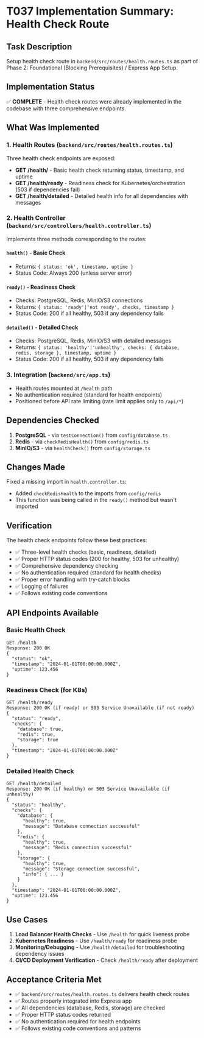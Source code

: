 # T037 Implementation Summary: Health Check Route

## Task Description
Setup health check route in `backend/src/routes/health.routes.ts` as part of Phase 2: Foundational (Blocking Prerequisites) / Express App Setup.

## Implementation Status
✅ **COMPLETE** - Health check routes were already implemented in the codebase with three comprehensive endpoints.

## What Was Implemented

### 1. Health Routes (`backend/src/routes/health.routes.ts`)
Three health check endpoints are exposed:
- **GET /health/** - Basic health check returning status, timestamp, and uptime
- **GET /health/ready** - Readiness check for Kubernetes/orchestration (503 if dependencies fail)
- **GET /health/detailed** - Detailed health info for all dependencies with messages

### 2. Health Controller (`backend/src/controllers/health.controller.ts`)
Implements three methods corresponding to the routes:

#### `health()` - Basic Check
- Returns: `{ status: 'ok', timestamp, uptime }`
- Status Code: Always 200 (unless server error)

#### `ready()` - Readiness Check  
- Checks: PostgreSQL, Redis, MinIO/S3 connections
- Returns: `{ status: 'ready'|'not ready', checks, timestamp }`
- Status Code: 200 if all healthy, 503 if any dependency fails

#### `detailed()` - Detailed Check
- Checks: PostgreSQL, Redis, MinIO/S3 with detailed messages
- Returns: `{ status: 'healthy'|'unhealthy', checks: { database, redis, storage }, timestamp, uptime }`
- Status Code: 200 if all healthy, 503 if any dependency fails

### 3. Integration (`backend/src/app.ts`)
- Health routes mounted at `/health` path
- No authentication required (standard for health endpoints)
- Positioned before API rate limiting (rate limit applies only to `/api/*`)

## Dependencies Checked
1. **PostgreSQL** - via `testConnection()` from `config/database.ts`
2. **Redis** - via `checkRedisHealth()` from `config/redis.ts`
3. **MinIO/S3** - via `healthCheck()` from `config/storage.ts`

## Changes Made
Fixed a missing import in `health.controller.ts`:
- Added `checkRedisHealth` to the imports from `config/redis`
- This function was being called in the `ready()` method but wasn't imported

## Verification
The health check endpoints follow these best practices:
- ✅ Three-level health checks (basic, readiness, detailed)
- ✅ Proper HTTP status codes (200 for healthy, 503 for unhealthy)
- ✅ Comprehensive dependency checking
- ✅ No authentication required (standard for health checks)
- ✅ Proper error handling with try-catch blocks
- ✅ Logging of failures
- ✅ Follows existing code conventions

## API Endpoints Available

### Basic Health Check
```
GET /health
Response: 200 OK
{
  "status": "ok",
  "timestamp": "2024-01-01T00:00:00.000Z",
  "uptime": 123.456
}
```

### Readiness Check (for K8s)
```
GET /health/ready
Response: 200 OK (if ready) or 503 Service Unavailable (if not ready)
{
  "status": "ready",
  "checks": {
    "database": true,
    "redis": true,
    "storage": true
  },
  "timestamp": "2024-01-01T00:00:00.000Z"
}
```

### Detailed Health Check
```
GET /health/detailed
Response: 200 OK (if healthy) or 503 Service Unavailable (if unhealthy)
{
  "status": "healthy",
  "checks": {
    "database": {
      "healthy": true,
      "message": "Database connection successful"
    },
    "redis": {
      "healthy": true,
      "message": "Redis connection successful"
    },
    "storage": {
      "healthy": true,
      "message": "Storage connection successful",
      "info": { ... }
    }
  },
  "timestamp": "2024-01-01T00:00:00.000Z",
  "uptime": 123.456
}
```

## Use Cases
1. **Load Balancer Health Checks** - Use `/health` for quick liveness probe
2. **Kubernetes Readiness** - Use `/health/ready` for readiness probe
3. **Monitoring/Debugging** - Use `/health/detailed` for troubleshooting dependency issues
4. **CI/CD Deployment Verification** - Check `/health/ready` after deployment

## Acceptance Criteria Met
- ✅ `backend/src/routes/health.routes.ts` delivers health check routes
- ✅ Routes properly integrated into Express app
- ✅ All dependencies (database, Redis, storage) are checked
- ✅ Proper HTTP status codes returned
- ✅ No authentication required for health endpoints
- ✅ Follows existing code conventions and patterns

